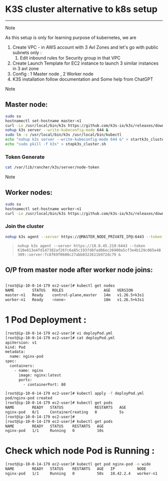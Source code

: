 # K3S cluster alternative to k8s setup

---

> [!NOTE]
>
> As this setup is only for learning purpose of kubernetes, we are

1. Create VPC - in AWS account with 3 Avl Zones and let's go with public subnets only :
   1. Edit inbound rules for Security group in that VPC
1. Create Launch Template for EC2 instance to launch 3 similar instances in 3 avl zone
1. Config : 1 Master node , 2 Worker node
1. K3S installation follow documentation and Some help from ChatGPT

> [!NOTE]
>
> ## Master node:

```sh
sudo su
hostnamectl set-hostname master-n1
curl -Lo /usr/local/bin/k3s https://github.com/k3s-io/k3s/releases/download/v1.26.5+k3s1/k3s; chmod a+x /usr/local/bin/k3s
nohup k3s server --write-kubeconfig-mode 644 &
sudo ln -s /usr/local/bin/k3s /usr/local/bin/kubectl
echo "nohup k3s server --write-kubeconfig-mode 644 &" > startk3s_cluster.sh
echo "sudo pkill -f k3s" > stopk3s_cluster.sh
```

### Token Generate

```sh
cat /var/lib/rancher/k3s/server/node-token
```

> [!NOTE]
>
> ## Worker nodes:

```sh
sudo su
hostnamectl set-hostname worker-n1
curl -Lo /usr/local/bin/k3s https://github.com/k3s-io/k3s/releases/download/v1.26.5+k3s1/k3s; chmod a+x /usr/local/bin/k3s
```

### Join the cluster

```sh
nohup k3s agent --server https://@MASTER_NODE_PRIVATE_IP@:6443 --token @TOKEN@ &
```

> `nohup k3s agent --server https://10.0.45.219:6443 --token K10e613e4fd147382af26fc6a85c193fd8fad66ec26900a5cf3e4b129c065e48309::server:fc8f69f0608c27abb8322611b972dc79 &`

## O/P from master node after worker node joins:

```bash

[root@ip-10-0-14-179 ec2-user]# kubectl get nodes
NAME        STATUS   ROLES                  AGE   VERSION
master-n1   Ready    control-plane,master   14m   v1.26.5+k3s1
worker-n1   Ready    <none>                 18m   v1.26.5+k3s1
```

# 1 Pod Deployment :

```bash
[root@ip-10-0-14-179 ec2-user]# vi deployPod.yml
[root@ip-10-0-14-179 ec2-user]# cat deployPod.yml
apiVersion: v1
kind: Pod
metadata:
  name: nginx-pod
spec:
  containers:
    - name: nginx
      image: nginx:latest
      ports:
        - containerPort: 80

[root@ip-10-0-14-179 ec2-user]# kubectl apply -f deployPod.yml
pod/nginx-pod created
[root@ip-10-0-14-179 ec2-user]# kubectl get pods
NAME        READY   STATUS              RESTARTS   AGE
nginx-pod   0/1     ContainerCreating   0          5s
[root@ip-10-0-14-179 ec2-user]#
[root@ip-10-0-14-179 ec2-user]# kubectl get pods
NAME        READY   STATUS    RESTARTS   AGE
nginx-pod   1/1     Running   0          10s
```

# Check which node Pod is Running :

```bash
[root@ip-10-0-14-179 ec2-user]# kubectl get pod nginx-pod -o wide
NAME        READY   STATUS    RESTARTS   AGE   IP          NODE        NOMINATED NODE   READINESS GATES
nginx-pod   1/1     Running   0          50s   10.42.2.4   worker-n1   <none>           <none>
```
